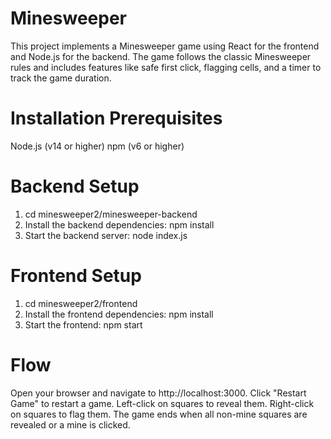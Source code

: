 # Minesweeper
This project implements a Minesweeper game using React for the frontend and Node.js for the backend. The game follows the classic Minesweeper rules and includes features like safe first click, flagging cells, and a timer to track the game duration.

# Installation Prerequisites
Node.js (v14 or higher)
npm (v6 or higher)

# Backend Setup
1. cd minesweeper2/minesweeper-backend
2. Install the backend dependencies: npm install
3. Start the backend server: node index.js

# Frontend Setup 
1. cd minesweeper2/frontend
2. Install the frontend dependencies: npm install
3. Start the frontend: npm start

# Flow
Open your browser and navigate to http://localhost:3000.
Click "Restart Game" to restart a game.
Left-click on squares to reveal them.
Right-click on squares to flag them.
The game ends when all non-mine squares are revealed or a mine is clicked.
